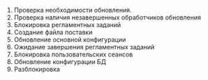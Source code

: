 1. Проверка необходимости обновления.
2. Проверка наличия незавершенных обработчиков обновления
3. Блокировка регламентных заданий
4. Создание файла поставки
5. Обновление основной конфигурации
6. Ожидание завершения регламентных заданий
7. Блокировка пользовательских сеансов
8. Обновление конфигурации БД
9. Разблокировка